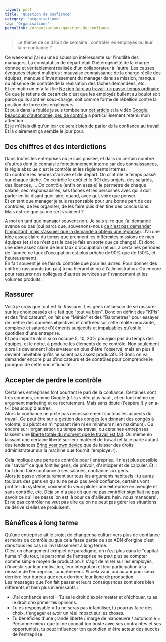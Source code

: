 ```yaml
--- 
layout: post
title: 'Question de confiance'
category: 'organisations'
tag: 'Organisations'
permalink: /organisations/question-de-confiance
--- 
```

> Le thème de ce début de semaine : contrôler les employés ou leur faire confiance ?

Ce week-end j'ai eu une discussion intéressante sur l'inutilité des managers. La constatation de départ était l'hétérogénéité de la charge donnée et véritablement réalisée d'un collaborateur à l'autre. Les causes évoquées étaient multiples : mauvaise connaissance de la charge réelle des équipes, manque d'investissement du manager dans sa mission, manque ou absence de contrôle de la réalisation des tâches demandées, etc.  
Et ce matin on m'a fait lire [Ne rien faire au travail, un passe-temps ordinaire](http://www.lexpress.fr/emploi/gestion-carriere/ne-rien-faire-au-travail-un-passe-temps-ordinaire_1627679.html). Ce que je retiens de cet article c'est que les employés bullent au boulot soit parce qu'ils sont en sous-charge, soit comme forme de rébellion contre la position de force des employeurs.  
Et puis dans la foulée je suis tombée sur [cet article](http://www.cadreo.com/actualites/dt-le-management-chez-google-un-modele-a-decouvrir) et la vidéo [Google, beaucoup d'autonomie, peu de contrôle](http://vimeo.com/113493962) a particulièrement retenu mon attention.   
Et je m'étais dit qu'un jour ce serait bien de parler de la confiance au travail. Et là clairement ça semble le jour pour.

## Des chiffres et des interdictions
Dans toutes les entreprises où je suis passée, et dans un certain nombre d'autres dont je connais le fonctionnement interne par des connaissances, la règle absolue c'est le contrôle et les règlements internes.   
On contrôle les heures d'arrivée et de départ. On contrôle le temps passé sur chaque tâche. On contrôle le coût et le ROI des projets, des salariés, des licences, ... On contrôle (enfin on essaie) le périmètre de chaque salarié, ses responsabilités, ses tâches et les personnes avec qui il doit parler en lui disant quoi faire, quand, avec qui, voire que penser.   
Et en tant que manager je suis responsable pour une bonne part de ces contrôles, de les organiser, de les faire puis d'en tirer des conclusions.   
Mais est-ce que ça me sert vraiment ?  

A moi en tant que manager souvent non. Je sais si ce que j'ai demandé avance ou pas (oui parce que, souvenons-nous [ce n'est pas demander l'important, mais s'assurer que la demande a obtenu une réponse](http://management.chioetto.fr/vie-de-manager/actif-ou-passif/)). J'ai une idée assez claire du temps que prennent les différentes missions de mes équipes (et si ce n'est pas le cas je fais en sorte que ça change). Et donc une idée assez claire de leur taux d'occupation (et oui, à certaines périodes de l'année ce taux d'occupation est plus prôche de 90% que de 150%, et heureusement).  
En fait souvent je ne fais du contrôle que pour les autres. Pour donner des chiffres rassurants (ou pas) à ma hiérarchie ou à l'administration. Ou encore pour rassurer nos collègues d'autres services sur l'avancement et les volumes produits.  

## Rassurer
Voilà je crois que tout est là. Rassurer. Les gens ont besoin de se rassurer sur les choix passés et le fait que "tout va bien". Donc on définit des "KPIs" et des "Indicateurs", on fait une "Météo" et des "Baromètres" pour essayer de mettre des données objectives et chiffrées sur cette réalité mouvante, complexe et saturée d'éléments subjectifs et impalpables qu'est le quotidien d'une entreprise.  
Et peu importe alors si on occupe 5, 10, 20% pourquoi pas du temps des équipes, et le notre, à produire les éléments de ce contrôle. Non seulement alors ils deviennent l'observateur en plus d'être l'observé, mais en plus il devient inévitable qu'ils ne soient pas assez productifs. Et donc on va demander encore plus d'indicateurs et de contrôles pour comprendre le pourquoi de cette non efficacité. 

## Accepter de perdre le contrôle
Certaines entreprises font pourtant le pari de la confiance. Certaines sont très connues, comme Google (cf. la vidéo plus haut), et en font même un argument marketing et de recrutement. Mais sans doute (j'espère !) y en a-t-il beaucoup d'autres.   
Alors la confiance ne porte pas nécessairement sur tous les aspects du travail. Ce peut être sur la gestion des congés (en donnant des congés à volonté, ou plutôt en n'imposant rien ni en minimum ni en maximum). Ou encore sur l'organisation du temps de travail, où certaines entreprises laissent une [liberté totale du moment que le travail est fait](http://www.slate.fr/story/89767/votre-presence-au-bureau-plus-obligatoire). Ou même en laissant une certaine liberté sur leur matériel de travail (et là je parle autant des tendances [Bring your own device](http://fr.wikipedia.org/wiki/Bring_your_own_device) que de laisser des droits administrateur sur la machine que fournit l'employeur).   

Cela implique une perte de contrôle pour l'entreprise. Il n'est plus possible de "savoir" ce que font les gens, de prévoir, d'anticiper et de calculer. Et il faut donc faire confiance à ses salariés, confiance aux gens.  
Alors je passe volontairement sur tous les arguments habituels : tu auras toujours des gens en qui tu ne peux pas avoir confiance, certains vont profiter du système, comment tu veux piloter une entreprise en aveugle et sans contrôle, etc. Déjà on n'a pas dit que ne pas contrôler signifiait ne pas savoir ce qu'il se passe (on est là pour ça d'ailleurs, hein, nous managers). Et ne pas contrôler ne veut pas dire qu'on ne peut pas gérer les situations de dérive si elles se produisent. 

## Bénéfices à long terme
Qu'une entreprise ait le projet de changer sa culture vers plus de confiance et moins de contrôle ou que cela fasse partie de son ADN d'origine c'est dans tous les cas un investissement à long terme.   
C'est un changement complet de paradigme, on n'est plus dans le "capital humain" du tout, le personnel de l'entreprise ne peut plus se compter comme simple moyen de production. Il s'agit de miser sur les employés, d'investir sur leur motivation, leur intégration et leur participation à la réussite de l'entreprise, concrètement. Et cela vaut tout autant pour ceux derrière leur bureau que ceux derrière leur ligne de production.   
Les messages que l'on fait passer et leurs conséquences sont alors bien différents et bien plus intéressants :   
* J'ai confiance en toi = Tu as le droit d'expérimenter et d'échouer, tu as le droit d'exprimer tes opinions.   
* Tu es responsable = Tu ne seras pas infantiliser, tu pourras faire des choix, t'engager et avoir un réel impact sur les choses.   
* Tu bénéficies d'une grande liberté / marge de manoeuvre / autonomie = Personne mieux que toi ne connait ton poste avec ses contraintes et ses opportunités, tu peux influencer ton quotidien et être acteur des succès de l'entreprise

